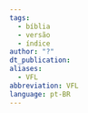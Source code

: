 ```yaml
---
tags:
  - bíblia
  - versão
  - índice
author: "?"
dt_publication: 
aliases:
  - VFL
abbreviation: VFL
language: pt-BR
---
```

